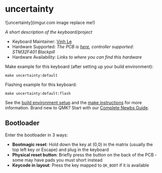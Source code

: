 # uncertainty

![uncertainty](imgur.com image replace me!)

*A short description of the keyboard/project*

* Keyboard Maintainer: [Vinh Le](https://github.com/vinhcatba)
* Hardware Supported: *The PCB is [here](https://github.com/vinhcatba/uncertainty), controller supported: STM32F401 Blackpill*
* Hardware Availability: *Links to where you can find this hardware*

Make example for this keyboard (after setting up your build environment):

    make uncertainty:default

Flashing example for this keyboard:

    make uncertainty:default:flash

See the [build environment setup](https://docs.qmk.fm/#/getting_started_build_tools) and the [make instructions](https://docs.qmk.fm/#/getting_started_make_guide) for more information. Brand new to QMK? Start with our [Complete Newbs Guide](https://docs.qmk.fm/#/newbs).

## Bootloader

Enter the bootloader in 3 ways:

* **Bootmagic reset**: Hold down the key at (0,0) in the matrix (usually the top left key or Escape) and plug in the keyboard
* **Physical reset button**: Briefly press the button on the back of the PCB - some may have pads you must short instead
* **Keycode in layout**: Press the key mapped to `QK_BOOT` if it is available

